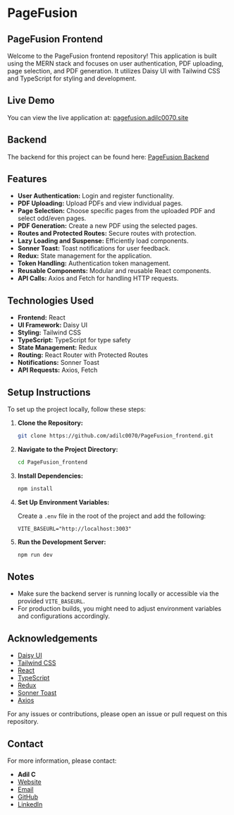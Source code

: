 # PageFusion
## PageFusion Frontend

Welcome to the PageFusion frontend repository! This application is built using the MERN stack and focuses on user authentication, PDF uploading, page selection, and PDF generation. It utilizes Daisy UI with Tailwind CSS and TypeScript for styling and development.

## Live Demo

You can view the live application at: [pagefusion.adilc0070.site](https://pagefusion.adilc0070.site)

## Backend

The backend for this project can be found here: [PageFusion Backend](https://github.com/adilc0070/PageFusion_backend)

## Features

- **User Authentication:** Login and register functionality.
- **PDF Uploading:** Upload PDFs and view individual pages.
- **Page Selection:** Choose specific pages from the uploaded PDF and select odd/even pages.
- **PDF Generation:** Create a new PDF using the selected pages.
- **Routes and Protected Routes:** Secure routes with protection.
- **Lazy Loading and Suspense:** Efficiently load components.
- **Sonner Toast:** Toast notifications for user feedback.
- **Redux:** State management for the application.
- **Token Handling:** Authentication token management.
- **Reusable Components:** Modular and reusable React components.
- **API Calls:** Axios and Fetch for handling HTTP requests.

## Technologies Used

- **Frontend:** React
- **UI Framework:** Daisy UI
- **Styling:** Tailwind CSS
- **TypeScript:** TypeScript for type safety
- **State Management:** Redux
- **Routing:** React Router with Protected Routes
- **Notifications:** Sonner Toast
- **API Requests:** Axios, Fetch

## Setup Instructions

To set up the project locally, follow these steps:

1. **Clone the Repository:**

   ```bash
   git clone https://github.com/adilc0070/PageFusion_frontend.git
   ```

2. **Navigate to the Project Directory:**

   ```bash
   cd PageFusion_frontend
   ```

3. **Install Dependencies:**

   ```bash
   npm install
   ```

4. **Set Up Environment Variables:**

   Create a `.env` file in the root of the project and add the following:

   ```env
   VITE_BASEURL="http://localhost:3003"
   ```

5. **Run the Development Server:**

   ```bash
   npm run dev
   ```

## Notes

- Make sure the backend server is running locally or accessible via the provided `VITE_BASEURL`.
- For production builds, you might need to adjust environment variables and configurations accordingly.


## Acknowledgements

- [Daisy UI](https://daisyui.com/)
- [Tailwind CSS](https://tailwindcss.com/)
- [React](https://reactjs.org/)
- [TypeScript](https://www.typescriptlang.org/)
- [Redux](https://redux.js.org/)
- [Sonner Toast](https://sonner.toast.dev/)
- [Axios](https://axios-http.com/)

For any issues or contributions, please open an issue or pull request on this repository.

## Contact

For more information, please contact:

- **Adil C**
- [Website](https://adilc0070.site)
- [Email](mailto:adilc0070@gmail.com)
- [GitHub](https://github.com/adilc0070)
- [LinkedIn](https://www.linkedin.com/in/adilc0070)
